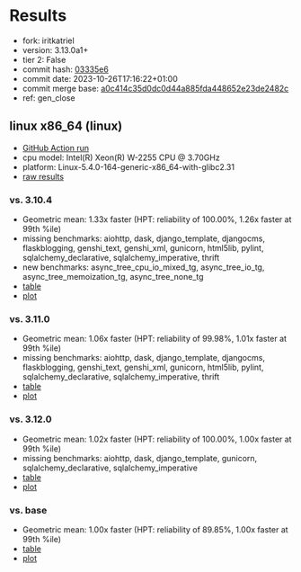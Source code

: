 # Results

- fork: iritkatriel
- version: 3.13.0a1+
- tier 2: False
- commit hash: [03335e6](https://github.com/iritkatriel/cpython/commit/03335e6)
- commit date: 2023-10-26T17:16:22+01:00
- commit merge base: [a0c414c35d0dc0d44a885fda448652e23de2482c](https://github.com/iritkatriel/cpython/commit/a0c414c35d0dc0d44a885fda448652e23de2482c)
- ref: gen_close

## linux x86_64 (linux)

- [GitHub Action run](https://github.com/faster-cpython/benchmarking/actions/runs/6656910155)
- cpu model: Intel(R) Xeon(R) W-2255 CPU @ 3.70GHz
- platform: Linux-5.4.0-164-generic-x86_64-with-glibc2.31
- [raw results](bm-20231026-linux-x86_64-iritkatriel-gen_close-3.13.0a1%2B-03335e6.json)

### vs. 3.10.4

- Geometric mean: 1.33x faster (HPT: reliability of 100.00%, 1.26x faster at 99th %ile)
- missing benchmarks: aiohttp, dask, django_template, djangocms, flaskblogging, genshi_text, genshi_xml, gunicorn, html5lib, pylint, sqlalchemy_declarative, sqlalchemy_imperative, thrift
- new benchmarks: async_tree_cpu_io_mixed_tg, async_tree_io_tg, async_tree_memoization_tg, async_tree_none_tg
- [table](bm-20231026-linux-x86_64-iritkatriel-gen_close-3.13.0a1%2B-03335e6-vs-3.10.4.md)
- [plot](bm-20231026-linux-x86_64-iritkatriel-gen_close-3.13.0a1%2B-03335e6-vs-3.10.4.png)

### vs. 3.11.0

- Geometric mean: 1.06x faster (HPT: reliability of 99.98%, 1.01x faster at 99th %ile)
- missing benchmarks: aiohttp, dask, django_template, djangocms, flaskblogging, genshi_text, genshi_xml, gunicorn, html5lib, pylint, sqlalchemy_declarative, sqlalchemy_imperative, thrift
- [table](bm-20231026-linux-x86_64-iritkatriel-gen_close-3.13.0a1%2B-03335e6-vs-3.11.0.md)
- [plot](bm-20231026-linux-x86_64-iritkatriel-gen_close-3.13.0a1%2B-03335e6-vs-3.11.0.png)

### vs. 3.12.0

- Geometric mean: 1.02x faster (HPT: reliability of 100.00%, 1.00x faster at 99th %ile)
- missing benchmarks: aiohttp, dask, django_template, gunicorn, sqlalchemy_declarative, sqlalchemy_imperative
- [table](bm-20231026-linux-x86_64-iritkatriel-gen_close-3.13.0a1%2B-03335e6-vs-3.12.0.md)
- [plot](bm-20231026-linux-x86_64-iritkatriel-gen_close-3.13.0a1%2B-03335e6-vs-3.12.0.png)

### vs. base

- Geometric mean: 1.00x faster (HPT: reliability of 89.85%, 1.00x faster at 99th %ile)
- [table](bm-20231026-linux-x86_64-iritkatriel-gen_close-3.13.0a1%2B-03335e6-vs-base.md)
- [plot](bm-20231026-linux-x86_64-iritkatriel-gen_close-3.13.0a1%2B-03335e6-vs-base.png)

